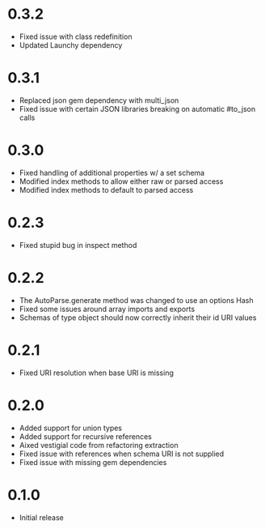 # 0.3.2

* Fixed issue with class redefinition
* Updated Launchy dependency

# 0.3.1

* Replaced json gem dependency with multi_json
* Fixed issue with certain JSON libraries breaking on automatic #to_json calls

# 0.3.0

* Fixed handling of additional properties w/ a set schema
* Modified index methods to allow either raw or parsed access
* Modified index methods to default to parsed access

# 0.2.3

* Fixed stupid bug in inspect method

# 0.2.2

* The AutoParse.generate method was changed to use an options Hash
* Fixed some issues around array imports and exports
* Schemas of type object should now correctly inherit their id URI values

# 0.2.1

* Fixed URI resolution when base URI is missing

# 0.2.0

* Added support for union types
* Added support for recursive references
* Aixed vestigial code from refactoring extraction
* Fixed issue with references when schema URI is not supplied
* Fixed issue with missing gem dependencies

# 0.1.0

* Initial release

